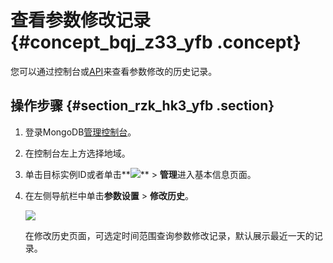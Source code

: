 # 查看参数修改记录 {#concept_bqj_z33_yfb .concept}

您可以通过控制台或[API](../../../../intl.zh-CN/API参考/参数管理/DescribeParameterModificationHistory.md#)来查看参数修改的历史记录。

## 操作步骤 {#section_rzk_hk3_yfb .section}

1.  登录MongoDB[管理控制台](https://mongodb.console.aliyun.com/#/mongodb/list)。
2.  在控制台左上方选择地域。
3.  单击目标实例ID或者单击**![](http://static-aliyun-doc.oss-cn-hangzhou.aliyuncs.com/assets/img/6723/154356201813851_zh-CN.png)** \> **管理**进入基本信息页面。
4.  在左侧导航栏中单击**参数设置** \> **修改历史**。

    ![](http://static-aliyun-doc.oss-cn-hangzhou.aliyuncs.com/assets/img/65268/154356201833209_zh-CN.png)

    在修改历史页面，可选定时间范围查询参数修改记录，默认展示最近一天的记录。


